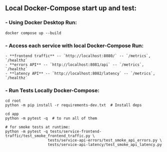 ## Local Docker-Compose start up  and test:
### - Using Docker Desktop Run:
```
docker compose up --build
```
### - Access each service with local Docker-Compose Run:
    - **frontend traffic** -- `http://localhost:8080/` -- `/metrics`, `/healthz`
    - **errors API** -- `http://localhost:8081/api` -- `/metrics`, `/healthz`
    - **latency API** -- `http://localhost:8082/latency` -- `/metrics`, `/healthz`
### - Run Tests Locally Docker-Compose:
```
cd root
python -m pip install -r requirements-dev.txt  # Install deps

cd app
python -m pytest -q  # to run all of them

# for smoke tests at runtime:
python -m pytest -q tests/service-frontend-traffic/test_smoke_frontend_traffic.py \
                   tests/service-api-errors/test_smoke_api_errors.py \
                   tests/service-api-latency/test_smoke_api_latency.py
```